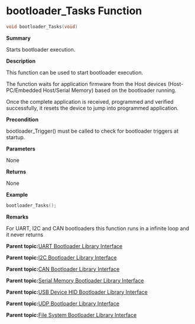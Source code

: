 # bootloader\_Tasks Function

```c
void bootloader_Tasks(void)
```

**Summary**

Starts bootloader execution.

**Description**

This function can be used to start bootloader execution.

The function waits for application firmware from the Host devices \(Host-PC/Embedded Host/Serial Memory\) based on the bootloader running.

Once the complete application is received, programmed and verified successfully, it resets the device to jump into programmed application.

**Precondition**

bootloader\_Trigger\(\) must be called to check for bootloader triggers at startup.

**Parameters**

None

**Returns**

None

**Example**

```c
bootloader_Tasks();
```

**Remarks**

For UART, I2C and CAN bootloaders this function runs in a infinite loop and it never returns

**Parent topic:**[UART Bootloader Library Interface](GUID-3C3BD693-4F3C-46C4-B4FC-517A4BA1DEFA.md)

**Parent topic:**[I2C Bootloader Library Interface](GUID-DC31D773-75F7-482A-91FF-204681625DA3.md)

**Parent topic:**[CAN Bootloader Library Interface](GUID-39A587F3-01B0-40CD-BF7E-3F23871BE462.md)

**Parent topic:**[Serial Memory Bootloader Library Interface](GUID-26BD4D0B-9547-4AD1-A013-94DCFFC90933.md)

**Parent topic:**[USB Device HID Bootloader Library Interface](GUID-B0B0B2AC-6B17-43C1-B801-46E9639B3E66.md)

**Parent topic:**[UDP Bootloader Library Interface](GUID-1A9282A3-358C-4218-9A8A-CE8492B06164.md)

**Parent topic:**[File System Bootloader Library Interface](GUID-A1E794F4-0659-4283-AF6A-3642708A0F7D.md)


